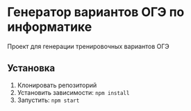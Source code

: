 # Генератор вариантов ОГЭ по информатике

Проект для генерации тренировочных вариантов ОГЭ

## Установка
1. Клонировать репозиторий
2. Установить зависимости: `npm install`
3. Запустить: `npm start`
